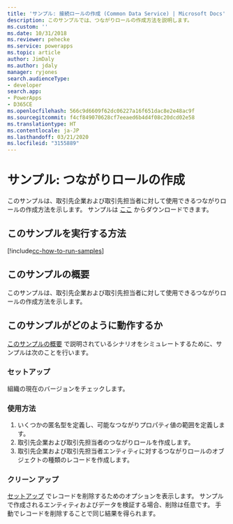 ```yaml
---
title: 'サンプル: 接続ロールの作成 (Common Data Service) | Microsoft Docs'
description: このサンプルでは、つながりロールの作成方法を説明します。
ms.custom: ''
ms.date: 10/31/2018
ms.reviewer: pehecke
ms.service: powerapps
ms.topic: article
author: JimDaly
ms.author: jdaly
manager: ryjones
search.audienceType:
- developer
search.app:
- PowerApps
- D365CE
ms.openlocfilehash: 566c9d6609f62dc06227a16f651dac8e2e48ac9f
ms.sourcegitcommit: f4cf849070628cf7eeaed6b4d4f08c20dcd02e58
ms.translationtype: HT
ms.contentlocale: ja-JP
ms.lasthandoff: 03/21/2020
ms.locfileid: "3155889"
---
```

# <a name="sample-create-a-connection-role"></a>サンプル: つながりロールの作成

<!-- https://docs.microsoft.com/dynamics365/customer-engagement/developer/sample-create-connection-role-early-bound -->

このサンプルは、取引先企業および取引先担当者に対して使用できるつながりロールの作成方法を示します。 サンプルは [ここ](https://github.com/Microsoft/PowerApps-Samples/tree/master/cds/orgsvc/C%23/ConnectionRole) からダウンロードできます。

## <a name="how-to-run-this-sample"></a>このサンプルを実行する方法

[!include[cc-how-to-run-samples](../../includes/cc-how-to-run-samples.md)]

## <a name="what-this-sample-does"></a>このサンプルの概要

このサンプルは、取引先企業および取引先担当者に対して使用できるつながりロールの作成方法を示します。

## <a name="how-this-sample-works"></a>このサンプルがどのように動作するか

[このサンプルの概要](#what-this-sample-does) で説明されているシナリオをシミュレートするために、サンプルは次のことを行います。

### <a name="setup"></a>セットアップ

組織の現在のバージョンをチェックします。

### <a name="demonstrate"></a>使用方法

1. いくつかの匿名型を定義し、可能なつながりプロパティ値の範囲を定義します。
2. 取引先企業および取引先担当者のつながりロールを作成します。
3. 取引先企業および取引先担当者エンティティに対するつながりロールのオブジェクトの種類のレコードを作成します。

### <a name="clean-up"></a>クリーン アップ

[セットアップ](#setup) でレコードを削除するためのオプションを表示します。 サンプルで作成されるエンティティおよびデータを検証する場合、削除は任意です。 手動でレコードを削除することで同じ結果を得られます。
